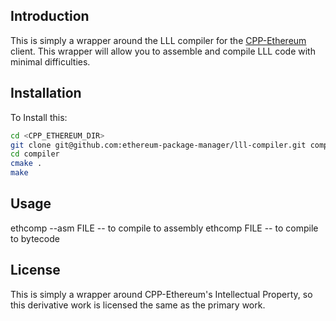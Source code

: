 ## Introduction

This is simply a wrapper around the LLL compiler for the [CPP-Ethereum](https://github.com/ethereum/cpp-ethereum) client. This wrapper will allow you to assemble and compile LLL code with minimal difficulties.

## Installation

To Install this:

```bash
cd <CPP_ETHEREUM_DIR>
git clone git@github.com:ethereum-package-manager/lll-compiler.git compiler
cd compiler
cmake .
make
```

## Usage

ethcomp --asm FILE  -- to compile to assembly
ethcomp FILE       -- to compile to bytecode

## License

This is simply a wrapper around CPP-Ethereum's Intellectual Property, so this derivative work is licensed the same as the primary work.